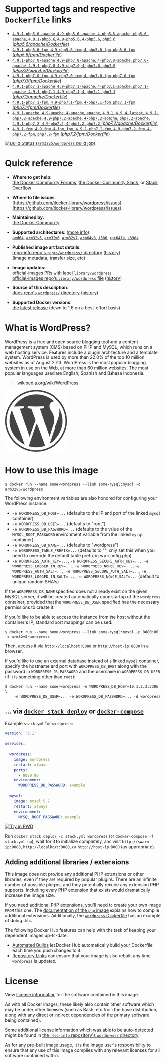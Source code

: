 <!--

********************************************************************************

WARNING:

    DO NOT EDIT "wordpress/README.md"

    IT IS AUTO-GENERATED

    (from the other files in "wordpress/" combined with a set of templates)

********************************************************************************

-->

# Supported tags and respective `Dockerfile` links

-	[`4.9.1-php5.6-apache`, `4.9-php5.6-apache`, `4-php5.6-apache`, `php5.6-apache`, `4.9.1-php5.6`, `4.9-php5.6`, `4-php5.6`, `php5.6` (*php5.6/apache/Dockerfile*)](https://github.com/docker-library/wordpress/blob/43d32697c6862dcb48ca520e87e1e0fb585aee03/php5.6/apache/Dockerfile)
-	[`4.9.1-php5.6-fpm`, `4.9-php5.6-fpm`, `4-php5.6-fpm`, `php5.6-fpm` (*php5.6/fpm/Dockerfile*)](https://github.com/docker-library/wordpress/blob/43d32697c6862dcb48ca520e87e1e0fb585aee03/php5.6/fpm/Dockerfile)
-	[`4.9.1-php7.0-apache`, `4.9-php7.0-apache`, `4-php7.0-apache`, `php7.0-apache`, `4.9.1-php7.0`, `4.9-php7.0`, `4-php7.0`, `php7.0` (*php7.0/apache/Dockerfile*)](https://github.com/docker-library/wordpress/blob/43d32697c6862dcb48ca520e87e1e0fb585aee03/php7.0/apache/Dockerfile)
-	[`4.9.1-php7.0-fpm`, `4.9-php7.0-fpm`, `4-php7.0-fpm`, `php7.0-fpm` (*php7.0/fpm/Dockerfile*)](https://github.com/docker-library/wordpress/blob/43d32697c6862dcb48ca520e87e1e0fb585aee03/php7.0/fpm/Dockerfile)
-	[`4.9.1-php7.1-apache`, `4.9-php7.1-apache`, `4-php7.1-apache`, `php7.1-apache`, `4.9.1-php7.1`, `4.9-php7.1`, `4-php7.1`, `php7.1` (*php7.1/apache/Dockerfile*)](https://github.com/docker-library/wordpress/blob/43d32697c6862dcb48ca520e87e1e0fb585aee03/php7.1/apache/Dockerfile)
-	[`4.9.1-php7.1-fpm`, `4.9-php7.1-fpm`, `4-php7.1-fpm`, `php7.1-fpm` (*php7.1/fpm/Dockerfile*)](https://github.com/docker-library/wordpress/blob/43d32697c6862dcb48ca520e87e1e0fb585aee03/php7.1/fpm/Dockerfile)
-	[`4.9.1-apache`, `4.9-apache`, `4-apache`, `apache`, `4.9.1`, `4.9`, `4`, `latest`, `4.9.1-php7.2-apache`, `4.9-php7.2-apache`, `4-php7.2-apache`, `php7.2-apache`, `4.9.1-php7.2`, `4.9-php7.2`, `4-php7.2`, `php7.2` (*php7.2/apache/Dockerfile*)](https://github.com/docker-library/wordpress/blob/43d32697c6862dcb48ca520e87e1e0fb585aee03/php7.2/apache/Dockerfile)
-	[`4.9.1-fpm`, `4.9-fpm`, `4-fpm`, `fpm`, `4.9.1-php7.2-fpm`, `4.9-php7.2-fpm`, `4-php7.2-fpm`, `php7.2-fpm` (*php7.2/fpm/Dockerfile*)](https://github.com/docker-library/wordpress/blob/43d32697c6862dcb48ca520e87e1e0fb585aee03/php7.2/fpm/Dockerfile)

[![Build Status](https://doi-janky.infosiftr.net/job/multiarch/job/arm32v5/job/wordpress/badge/icon) (`arm32v5/wordpress` build job)](https://doi-janky.infosiftr.net/job/multiarch/job/arm32v5/job/wordpress/)

# Quick reference

-	**Where to get help**:  
	[the Docker Community Forums](https://forums.docker.com/), [the Docker Community Slack](https://blog.docker.com/2016/11/introducing-docker-community-directory-docker-community-slack/), or [Stack Overflow](https://stackoverflow.com/search?tab=newest&q=docker)

-	**Where to file issues**:  
	[https://github.com/docker-library/wordpress/issues](https://github.com/docker-library/wordpress/issues)

-	**Maintained by**:  
	[the Docker Community](https://github.com/docker-library/wordpress)

-	**Supported architectures**: ([more info](https://github.com/docker-library/official-images#architectures-other-than-amd64))  
	[`amd64`](https://hub.docker.com/r/amd64/wordpress/), [`arm32v5`](https://hub.docker.com/r/arm32v5/wordpress/), [`arm32v6`](https://hub.docker.com/r/arm32v6/wordpress/), [`arm32v7`](https://hub.docker.com/r/arm32v7/wordpress/), [`arm64v8`](https://hub.docker.com/r/arm64v8/wordpress/), [`i386`](https://hub.docker.com/r/i386/wordpress/), [`ppc64le`](https://hub.docker.com/r/ppc64le/wordpress/), [`s390x`](https://hub.docker.com/r/s390x/wordpress/)

-	**Published image artifact details**:  
	[repo-info repo's `repos/wordpress/` directory](https://github.com/docker-library/repo-info/blob/master/repos/wordpress) ([history](https://github.com/docker-library/repo-info/commits/master/repos/wordpress))  
	(image metadata, transfer size, etc)

-	**Image updates**:  
	[official-images PRs with label `library/wordpress`](https://github.com/docker-library/official-images/pulls?q=label%3Alibrary%2Fwordpress)  
	[official-images repo's `library/wordpress` file](https://github.com/docker-library/official-images/blob/master/library/wordpress) ([history](https://github.com/docker-library/official-images/commits/master/library/wordpress))

-	**Source of this description**:  
	[docs repo's `wordpress/` directory](https://github.com/docker-library/docs/tree/master/wordpress) ([history](https://github.com/docker-library/docs/commits/master/wordpress))

-	**Supported Docker versions**:  
	[the latest release](https://github.com/docker/docker-ce/releases/latest) (down to 1.6 on a best-effort basis)

# What is WordPress?

WordPress is a free and open source blogging tool and a content management system (CMS) based on PHP and MySQL, which runs on a web hosting service. Features include a plugin architecture and a template system. WordPress is used by more than 22.0% of the top 10 million websites as of August 2013. WordPress is the most popular blogging system in use on the Web, at more than 60 million websites. The most popular languages used are English, Spanish and Bahasa Indonesia.

> [wikipedia.org/wiki/WordPress](https://en.wikipedia.org/wiki/WordPress)

![logo](https://raw.githubusercontent.com/docker-library/docs/01c12653951b2fe592c1f93a13b4e289ada0e3a1/wordpress/logo.png)

# How to use this image

```console
$ docker run --name some-wordpress --link some-mysql:mysql -d arm32v5/wordpress
```

The following environment variables are also honored for configuring your WordPress instance:

-	`-e WORDPRESS_DB_HOST=...` (defaults to the IP and port of the linked `mysql` container)
-	`-e WORDPRESS_DB_USER=...` (defaults to "root")
-	`-e WORDPRESS_DB_PASSWORD=...` (defaults to the value of the `MYSQL_ROOT_PASSWORD` environment variable from the linked `mysql` container)
-	`-e WORDPRESS_DB_NAME=...` (defaults to "wordpress")
-	`-e WORDPRESS_TABLE_PREFIX=...` (defaults to "", only set this when you need to override the default table prefix in wp-config.php)
-	`-e WORDPRESS_AUTH_KEY=...`, `-e WORDPRESS_SECURE_AUTH_KEY=...`, `-e WORDPRESS_LOGGED_IN_KEY=...`, `-e WORDPRESS_NONCE_KEY=...`, `-e WORDPRESS_AUTH_SALT=...`, `-e WORDPRESS_SECURE_AUTH_SALT=...`, `-e WORDPRESS_LOGGED_IN_SALT=...`, `-e WORDPRESS_NONCE_SALT=...` (default to unique random SHA1s)

If the `WORDPRESS_DB_NAME` specified does not already exist on the given MySQL server, it will be created automatically upon startup of the `wordpress` container, provided that the `WORDPRESS_DB_USER` specified has the necessary permissions to create it.

If you'd like to be able to access the instance from the host without the container's IP, standard port mappings can be used:

```console
$ docker run --name some-wordpress --link some-mysql:mysql -p 8080:80 -d arm32v5/wordpress
```

Then, access it via `http://localhost:8080` or `http://host-ip:8080` in a browser.

If you'd like to use an external database instead of a linked `mysql` container, specify the hostname and port with `WORDPRESS_DB_HOST` along with the password in `WORDPRESS_DB_PASSWORD` and the username in `WORDPRESS_DB_USER` (if it is something other than `root`):

```console
$ docker run --name some-wordpress -e WORDPRESS_DB_HOST=10.1.2.3:3306 \
    -e WORDPRESS_DB_USER=... -e WORDPRESS_DB_PASSWORD=... -d wordpress
```

## ... via [`docker stack deploy`](https://docs.docker.com/engine/reference/commandline/stack_deploy/) or [`docker-compose`](https://github.com/docker/compose)

Example `stack.yml` for `wordpress`:

```yaml
version: '3.1'

services:

  wordpress:
    image: wordpress
    restart: always
    ports:
      - 8080:80
    environment:
      WORDPRESS_DB_PASSWORD: example

  mysql:
    image: mysql:5.7
    restart: always
    environment:
      MYSQL_ROOT_PASSWORD: example
```

[![Try in PWD](https://github.com/play-with-docker/stacks/raw/cff22438cb4195ace27f9b15784bbb497047afa7/assets/images/button.png)](http://play-with-docker.com?stack=https://raw.githubusercontent.com/docker-library/docs/e24f39cddf21560cf0a24f149059ff23640b0f16/wordpress/stack.yml)

Run `docker stack deploy -c stack.yml wordpress` (or `docker-compose -f stack.yml up`), wait for it to initialize completely, and visit `http://swarm-ip:8080`, `http://localhost:8080`, or `http://host-ip:8080` (as appropriate).

## Adding additional libraries / extensions

This image does not provide any additional PHP extensions or other libraries, even if they are required by popular plugins. There are an infinite number of possible plugins, and they potentially require any extension PHP supports. Including every PHP extension that exists would dramatically increase the image size.

If you need additional PHP extensions, you'll need to create your own image `FROM` this one. The [documentation of the `php` image](https://github.com/docker-library/docs/blob/master/php/README.md#how-to-install-more-php-extensions) explains how to compile additional extensions. Additionally, the [`wordpress` Dockerfile](https://github.com/docker-library/wordpress/blob/618490d4bdff6c5774b84b717979bfe3d6ba8ad1/apache/Dockerfile#L5-L9) has an example of doing this.

The following Docker Hub features can help with the task of keeping your dependent images up-to-date:

-	[Automated Builds](https://docs.docker.com/docker-hub/builds/) let Docker Hub automatically build your Dockerfile each time you push changes to it.
-	[Repository Links](https://docs.docker.com/docker-hub/builds/#repository-links) can ensure that your image is also rebuilt any time `wordpress` is updated.

# License

View [license information](https://wordpress.org/about/license/) for the software contained in this image.

As with all Docker images, these likely also contain other software which may be under other licenses (such as Bash, etc from the base distribution, along with any direct or indirect dependencies of the primary software being contained).

Some additional license information which was able to be auto-detected might be found in [the `repo-info` repository's `wordpress/` directory](https://github.com/docker-library/repo-info/tree/master/repos/wordpress).

As for any pre-built image usage, it is the image user's responsibility to ensure that any use of this image complies with any relevant licenses for all software contained within.
